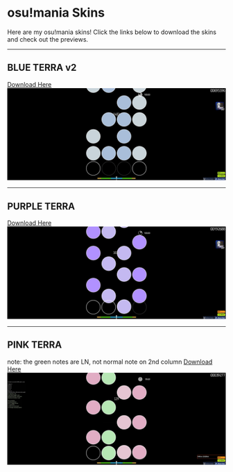 # osu!mania Skins

Here are my osu!mania skins! Click the links below to download the skins and check out the previews.

---

## BLUE TERRA v2
[Download Here](https://example.com/skin1.zip)  
![Skin Name 1 Screenshot](https://github.com/Seitora/skins/blob/main/screenshot927.jpg?raw=true)

---

## PURPLE TERRA
[Download Here](https://example.com/skin2.zip)  
![Skin Name 2 Screenshot](https://github.com/Seitora/skins/blob/main/screenshot929.jpg?raw=true)

---

## PINK  TERRA
note: the green notes are LN, not normal note on 2nd column
[Download Here](https://example.com/skin3.zip)  
![Skin Name 3 Screenshot](https://github.com/Seitora/skins/blob/main/screenshot933.jpg?raw=true)

